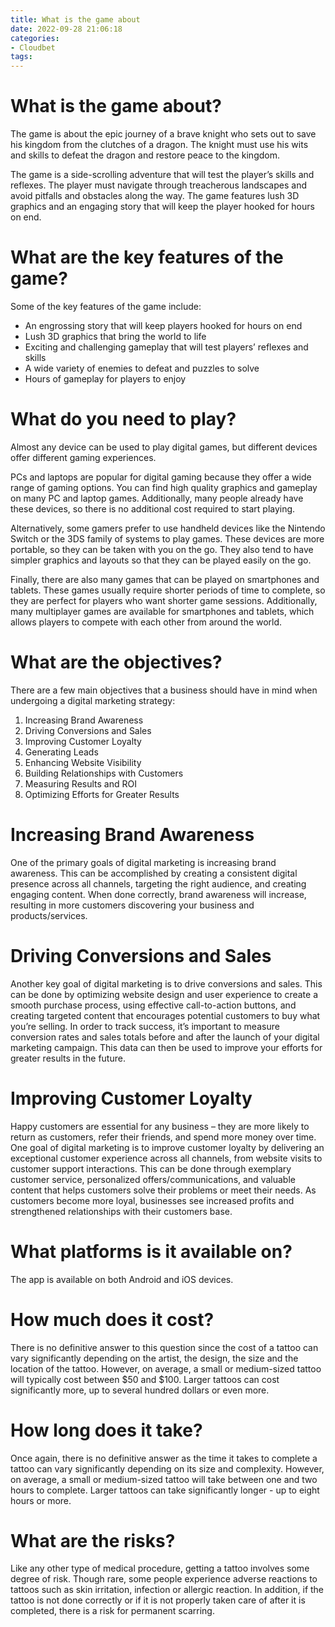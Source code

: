 ```yaml
---
title: What is the game about 
date: 2022-09-28 21:06:18
categories:
- Cloudbet
tags:
---
```



#  What is the game about? 

The game is about the epic journey of a brave knight who sets out to save his kingdom from the clutches of a dragon. The knight must use his wits and skills to defeat the dragon and restore peace to the kingdom. 

The game is a side-scrolling adventure that will test the player’s skills and reflexes. The player must navigate through treacherous landscapes and avoid pitfalls and obstacles along the way. The game features lush 3D graphics and an engaging story that will keep the player hooked for hours on end. 

# What are the key features of the game? 

Some of the key features of the game include: 

- An engrossing story that will keep players hooked for hours on end 
- Lush 3D graphics that bring the world to life 
- Exciting and challenging gameplay that will test players’ reflexes and skills 
- A wide variety of enemies to defeat and puzzles to solve 
- Hours of gameplay for players to enjoy

#  What do you need to play? 

Almost any device can be used to play digital games, but different devices offer different gaming experiences. 

PCs and laptops are popular for digital gaming because they offer a wide range of gaming options. You can find high quality graphics and gameplay on many PC and laptop games. Additionally, many people already have these devices, so there is no additional cost required to start playing. 

Alternatively, some gamers prefer to use handheld devices like the Nintendo Switch or the 3DS family of systems to play games. These devices are more portable, so they can be taken with you on the go. They also tend to have simpler graphics and layouts so that they can be played easily on the go. 

Finally, there are also many games that can be played on smartphones and tablets. These games usually require shorter periods of time to complete, so they are perfect for players who want shorter game sessions. Additionally, many multiplayer games are available for smartphones and tablets, which allows players to compete with each other from around the world.

#  What are the objectives? 

There are a few main objectives that a business should have in mind when undergoing a digital marketing strategy:

1. Increasing Brand Awareness 
2. Driving Conversions and Sales 
3. Improving Customer Loyalty 
4. Generating Leads 
5. Enhancing Website Visibility 
6. Building Relationships with Customers 
7. Measuring Results and ROI 
8. Optimizing Efforts for Greater Results

# Increasing Brand Awareness 
One of the primary goals of digital marketing is increasing brand awareness. This can be accomplished by creating a consistent digital presence across all channels, targeting the right audience, and creating engaging content. When done correctly, brand awareness will increase, resulting in more customers discovering your business and products/services.

# Driving Conversions and Sales 
Another key goal of digital marketing is to drive conversions and sales. This can be done by optimizing website design and user experience to create a smooth purchase process, using effective call-to-action buttons, and creating targeted content that encourages potential customers to buy what you’re selling. In order to track success, it’s important to measure conversion rates and sales totals before and after the launch of your digital marketing campaign. This data can then be used to improve your efforts for greater results in the future.

# Improving Customer Loyalty 
Happy customers are essential for any business – they are more likely to return as customers, refer their friends, and spend more money over time. One goal of digital marketing is to improve customer loyalty by delivering an exceptional customer experience across all channels, from website visits to customer support interactions. This can be done through exemplary customer service, personalized offers/communications, and valuable content that helps customers solve their problems or meet their needs. As customers become more loyal, businesses see increased profits and strengthened relationships with their customers base.

#  What platforms is it available on? 

The app is available on both Android and iOS devices.

#  How much does it cost?

There is no definitive answer to this question since the cost of a tattoo can vary significantly depending on the artist, the design, the size and the location of the tattoo. However, on average, a small or medium-sized tattoo will typically cost between $50 and $100. Larger tattoos can cost significantly more, up to several hundred dollars or even more.

# How long does it take?

Once again, there is no definitive answer as the time it takes to complete a tattoo can vary significantly depending on its size and complexity. However, on average, a small or medium-sized tattoo will take between one and two hours to complete. Larger tattoos can take significantly longer - up to eight hours or more.

# What are the risks?

Like any other type of medical procedure, getting a tattoo involves some degree of risk. Though rare, some people experience adverse reactions to tattoos such as skin irritation, infection or allergic reaction. In addition, if the tattoo is not done correctly or if it is not properly taken care of after it is completed, there is a risk for permanent scarring.